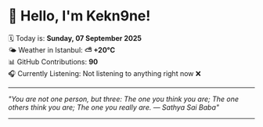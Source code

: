 # 👋 Hello, I'm Kekn9ne!

🗓️ Today is: **Sunday, 07 September 2025**  
🌤️ Weather in Istanbul: **⛅️  +20°C**  
📊 GitHub Contributions: **90**  
🎧 Currently Listening: Not listening to anything right now ❌

---

_"You are not one person, but three: The one you think you are; The one others think you are; The one you really are. — *Sathya Sai Baba*"_

---
